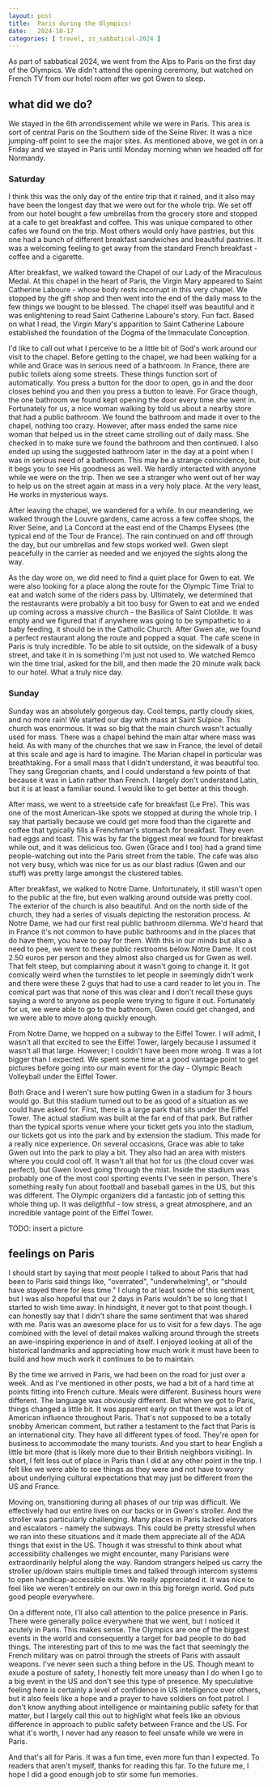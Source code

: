 ```yaml
---
layout: post
title:  Paris during the Olympics!
date:   2024-10-17
categories: [ travel, zz_sabbatical-2024 ]
---
```


As part of sabbatical 2024, we went from the Alps
to Paris on the first day of the Olympics. We 
didn't attend the opening ceremony, but watched
on French TV from our hotel room after we got 
Gwen to sleep.

## what did we do?
We stayed in the 6th arrondissement while we were in 
Paris. This area is sort of central Paris on the 
Southern side of the Seine River. It was a nice 
jumping-off point to see the major sites. As mentioned
above, we got in on a Friday and we stayed in Paris 
until Monday morning when we headed off for Normandy. 

### Saturday
I think this was the only day of the entire trip that it
rained, and it also may have been the longest day that we
were out for the whole trip. We set off from our hotel
bought a few umbrellas from the grocery store and stopped 
at a cafe to get breakfast and coffee. This was unique compared
to other cafes we found on the trip. Most others
would only have pastries, but this one had a bunch of 
different breakfast sandwiches and beautiful pastries. It
was a welcoming feeling to get away from the standard French
breakfast - coffee and a cigarette. 

After breakfast, we walked toward 
the Chapel of our Lady of the Miraculous Medal. At this chapel
in the heart of Paris, the Virgin Mary appeared to Saint 
Catherine Laboure - whose body rests incorrupt in this very
chapel. We stopped by the gift shop and then went into
the end of the daily mass to the few things we bought to be
blessed. The chapel itself was beautiful and it was
enlightening to read Saint Catherine Laboure's story. Fun fact.
Based on what I read, the Virgin Mary's apparition to Saint 
Catherine Laboure established the foundation of the Dogma of
the Immaculate Conception.  

I'd like to call out what I perceive to be a little bit of 
God's work around our visit to the chapel. Before getting
to the chapel, we had been walking for a
while and Grace was in serious need of a bathroom. In France,
there are public toilets along some streets. These things 
function sort of automatically. You press a button for the 
door to open, go in and the door closes behind you and then
you press a button to leave. For Grace though, the 
one bathroom we found kept opening the door every time she
went in. Fortunately for us, a nice woman walking by told us
about a nearby store that had a public bathroom. We found the
bathroom and made it over to the chapel, nothing too crazy.
However, after mass ended the same nice woman that helped us
in the street came strolling out of daily mass. She checked 
in to make sure we found the bathroom and then continued. 
I also ended up using the suggested bathroom later in the day
at a point when I was in serious need of a bathroom.
This may be a strange coincidence, but it begs you to
see His goodness as well. We hardly interacted with anyone
while we were on the trip. Then we see a stranger who went
out of her way to help us on the street again at mass in a 
very holy place. At the very least, He works in mysterious
ways.

After leaving the chapel, we wandered for a while. In our
meandering, we walked through the Louvre gardens, came across
a few coffee shops, the River Seine, and La Concord at the east
end of the Champs Elysees (the typical end of the Tour de
France). The rain continued on and off through the day, but our
umbrellas and few stops worked well. Gwen slept peacefully
in the carrier as needed and we enjoyed the sights along the way.

As the day wore on, we did need to find a quiet place for Gwen
to eat. We were also looking for a place along the route for the
Olympic Time Trial to eat and watch some of the riders
pass by. Ultimately, we determined that the restaurants were
probably a bit too busy for Gwen to eat and we ended up coming
across a massive church - the Basilica of Saint Clotilde. It was
empty and we figured that if anywhere was going to be sympathetic
to a baby feeding, it should be in the Catholic Church. After 
Gwen ate, we found a perfect restaurant along the route and 
popped a squat. The cafe scene in Paris is truly incredible. To
be able to sit outside, on the sidewalk of a busy street, and
take it in is something I'm just not used to. We watched Remco
win the time trial, asked for the bill, and then made the 20 
minute walk back to our hotel. What a truly nice day.

### Sunday

Sunday was an absolutely gorgeous day. Cool temps, partly
cloudy skies, and no more rain!
We started our day with mass at Saint Sulpice. This church was 
enormous. It was so big that the main church wasn't actually
used for mass. There was a chapel behind the main altar where
mass was held. As with many of the churches that we saw in 
France, the level of detail at this scale and age is hard
to imagine. The Marian chapel in particular was breathtaking.
For a small mass that I didn't understand, it was
beautiful too. They sang Gregorian chants, and I could 
understand a few points of that because it was in Latin
rather than French. I largely don't understand Latin, but
it is at least a familiar sound. I would like to get better
at this though.

After mass, we went to a streetside cafe for breakfast (Le Pre). This was
one of the most American-like spots we stopped at during the whole
trip. I say that partially because we could get more food than the cigarette 
and coffee that typically fills a Frenchman's stomach for breakfast. 
They even had eggs and toast. This was by far the biggest meal we found for 
breakfast while out, and it was delicious too. Gwen (Grace and 
I too) had a grand time people-watching out
into the Paris street from the table. The cafe was also not very busy,
which was nice for us as our blast radius (Gwen and our stuff) was 
pretty large amongst the clustered tables. 

After breakfast, we walked to Notre Dame. Unfortunately, it still 
wasn't open to the public at the fire, but even walking around outside was 
pretty cool. The exterior of the church is also beautiful. And 
on the north side of the church, they had a series of visuals
depicting the restoration process. At Notre Dame, we had our first
real public bathroom dilemma. We'd heard that in France it's not 
common to have public bathrooms and in the places that do
have them, you have to pay for them. With this in our minds but
also a need to pee, we went to these public restrooms below 
Notre Dame. It cost 2.50 euros per person and they almost also
charged us for Gwen as well. That felt steep, but complaining
about it wasn't going to change it. It got comically weird
when the turnstiles to let people in seemingly didn't work and
there were these 2 guys that had to use a card reader to 
let you in. The comical part was that none of this was clear
and I don't recall these guys saying a word to anyone as people
were trying to figure it out. Fortunately for us, we were able 
to go to the bathroom, Gwen could get changed, and we were
able to move along quickly enough.

From Notre Dame, we hopped
on a subway to the Eiffel Tower. I will admit, I wasn't all that
excited to see the Eiffel Tower, largely because I assumed it 
wasn't all that large. However; I couldn't have been more wrong. It
was a lot bigger than I expected. We spent some time at a 
good vantage point to get pictures before going into our
main event for the day - 
Olympic Beach Volleyball under the Eiffel Tower. 

Both Grace and I weren't sure how putting Gwen in a stadium for
3 hours would go. But this stadium turned out to be as good of 
a situation as we could have asked for. First, there is a large 
park that sits under the Eiffel Tower. The actual stadium was 
built at the far end of that park. But rather than the typical 
sports venue where your ticket gets you into the stadium, our
tickets got us into the park and by extension the stadium. This
made for a really nice experience. On several occasions, Grace 
was able to take Gwen out into the park to play a bit. They also
had an area with misters where you could cool off. It wasn't 
all that hot for us (the cloud cover was perfect), but Gwen 
loved going through the mist. Inside the stadium was 
probably one of the most cool sporting events I've seen in person.
There's something really fun about football and baseball games
in the US, but this was different. The Olympic organizers did
a fantastic job of setting this whole thing up. It was 
deligthful - low stress, a great atmosphere, and an incredible 
vantage point of the Eiffel Tower.

TODO: insert a picture

## feelings on Paris

I should start by saying that most people I talked to about
Paris that had been to Paris said things like, "overrated", 
"underwhelming", or "should have stayed there for less time."
I clung to at least some of this sentiment, but
I was also hopeful that our 2 days in Paris wouldn't be so
long that I started to wish time away. In hindsight, it 
never got to that point though. I can honestly say that I
didn't share the same sentiment that was shared with me. 
Paris was an awesome place for us to visit for a few days. 
The age combined with the level of detail makes walking around
through the streets an awe-inspiring experience in and of
itself. I enjoyed looking at all of the historical 
landmarks and appreciating how much work it must have been
to build and how much work it continues to be to maintain.

By the time we arrived in Paris, we had been on the road for
just over a week. And as I've mentioned in other posts, we
had a bit of a hard time at points fitting into French culture.
Meals were different. Business hours were different. The 
language was obviously different. But when we got to Paris,
things changed a little bit. It was apparent early on that
there was a lot of American influence throughout Paris. That's
not supposed to be a totally snobby American comment, but 
rather a testament to the fact that Paris is an international
city. They have all different types of food. They're open for
business to accommodate the many tourists. And you start to hear
English a little bit more (that is likely more due to their
British neighbors visiting). In short, I felt less out of 
place in Paris than I did at any other point in the trip. 
I felt like we were able to see things as they were and not
have to worry about underlying cultural expectations that may
just be different from the US and France. 

Moving on, transitioning during all phases of
our trip was difficult. We effectively had our entire lives
on our backs or in Gwen's stroller. And the stroller was 
particularly challenging. Many places in Paris lacked 
elevators and escalators - namely the subways. 
This could be pretty stressful when we ran 
into these situations and it made them appreciate all of the ADA
things that exist in the US. Though it was stressful to think
about what accessibility challenges we might encounter, many
Parisians were extraordinarily helpful along the way. Random
strangers helped us carry the stroller up/down stairs multiple
times and talked through intercom systems to open 
handicap-accessible exits. We really appreciated it. It was nice to 
feel like we weren't entirely on our own in this big 
foreign world. God puts good people everywhere.

On a different note, I'll also call attention to the police
presence in Paris. There were generally police everywhere that
we went, but I noticed it acutely in Paris. This makes sense.
The Olympics are one of the biggest events in the world and 
consequently a target for bad people to do bad things. The 
interesting part of this to me was the fact that seemingly
the French military was on patrol through the streets of Paris
with assault weapons. I've never seen such a thing before in 
the US. Though meant to exude a posture of safety, I honestly 
felt more uneasy than I do when I go to a big event in the US
and don't see this type of presence. My speculative feeling 
here is certainly
a level of confidence in US intelligence over others, but it also
feels like a hope and a prayer to have soldiers on foot patrol.
I don't know anything about intelligence or maintaining public 
safety for that matter, but I largely call this out to highlight
what feels like an obvious difference in approach to public
safety between France and the US. For what it's worth, I never
had any reason to feel unsafe while we were in Paris.

And that's all for Paris. It was a fun time, even more fun than 
I expected. To readers that aren't myself, thanks for reading
this far. To the future me, I hope I did a good enough job to stir some
fun memories.